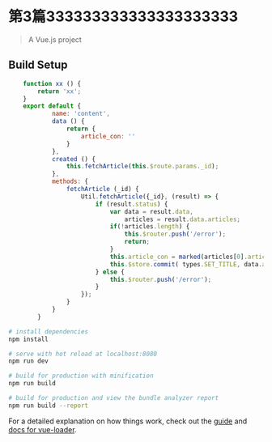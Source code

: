 # 第3篇333333333333333333333

> A Vue.js project

## Build Setup

```js
    function xx () {
        return 'xx';
    }
    export default {
            name: 'content',
            data () {
                return {
                    article_con: ''
                }
            },
            created () {
                this.fetchArticle(this.$route.params._id);
            },
            methods: {
                fetchArticle (_id) {
                    Util.fetchArticle({_id}, (result) => {
                        if (result.status) {
                            var data = result.data,
                                articles = result.data.articles;
                            if(!articles.length) {
                                this.$router.push('/error');
                                return;
                            }
                            this.article_con = marked(articles[0].article_con);
                            this.$store.commit( types.SET_TITLE, data.articles[0].article_title + '：' )
                        } else {
                            this.$router.push('/error');
                        }
                    });
                }
            }
        }

```


``` bash
# install dependencies
npm install

# serve with hot reload at localhost:8080
npm run dev

# build for production with minification
npm run build

# build for production and view the bundle analyzer report
npm run build --report
```

For a detailed explanation on how things work, check out the [guide](http://vuejs-templates.github.io/webpack/) and [docs for vue-loader](http://vuejs.github.io/vue-loader).
